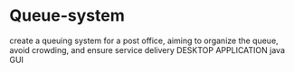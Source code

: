 # Queue-system
create a queuing system for a post office, aiming to organize the queue, avoid crowding, and ensure service delivery
DESKTOP APPLICATION
java GUI

